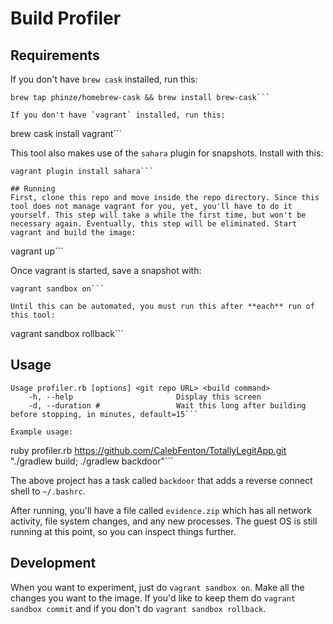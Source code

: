# Build Profiler

## Requirements
If you don't have `brew cask` installed, run this:
```
brew tap phinze/homebrew-cask && brew install brew-cask```

If you don't have `vagrant` installed, run this:
```
brew cask install vagrant```

This tool also makes use of the `sahara` plugin for snapshots. Install with this:
```
vagrant plugin install sahara```

## Running
First, clone this repo and move inside the repo directory. Since this tool does not manage vagrant for you, yet, you'll have to do it yourself. This step will take a while the first time, but won't be necessary again. Eventually, this step will be eliminated. Start vagrant and build the image:
```
vagrant up```

Once vagrant is started, save a snapshot with:
```
vagrant sandbox on```

Until this can be automated, you must run this after **each** run of this tool:
```
vagrant sandbox rollback```

## Usage
```
Usage profiler.rb [options] <git repo URL> <build command>
    -h, --help                       Display this screen
    -d, --duration #                 Wait this long after building before stopping, in minutes, default=15```

Example usage:
```
ruby profiler.rb https://github.com/CalebFenton/TotallyLegitApp.git "./gradlew build; ./gradlew backdoor"```

The above project has a task called `backdoor` that adds a reverse connect shell to `~/.bashrc`.

After running, you'll have a file called `evidence.zip` which has all network activity, file system changes, and any new processes. The guest OS is still running at this point, so you can inspect things further.

## Development
When you want to experiment, just do `vagrant sandbox on`. Make all the changes you want to the image. If you'd like to keep them do `vagrant sandbox commit` and if you don't do `vagrant sandbox rollback`.
